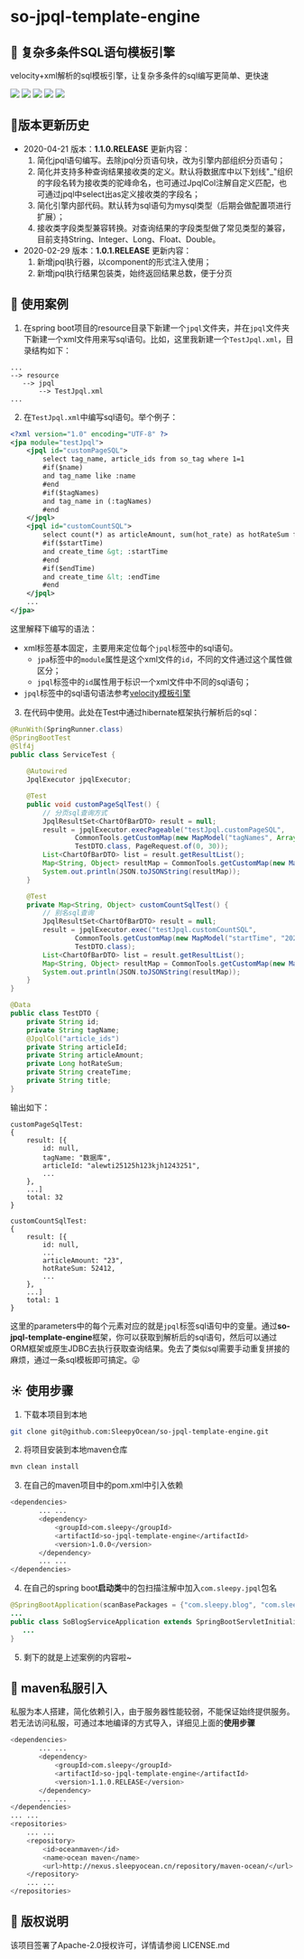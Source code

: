 # so-jpql-template-engine
## :rocket: 复杂多条件SQL语句模板引擎
velocity+xml解析的sql模板引擎，让复杂多条件的sql编写更简单、更快速

![](https://img.shields.io/static/v1?label=release&message=v1.1.0&color=9cf&?style=flat-square)
![](https://img.shields.io/static/v1?label=build&message=pass&color=green&?style=flat-square)
![](https://img.shields.io/static/v1?label=License&message=Apache-2.0&color=blue&?style=flat-square)
![](https://img.shields.io/static/v1?label=spring-boot&message=2.1.6.RELEASE&color=yellow&?style=flat-square)
![](https://img.shields.io/static/v1?label=downloads&message=14&color=orange&?style=flat-square)

## :paperclip:版本更新历史
* 2020-04-21
版本：**1.1.0.RELEASE**
更新内容：
	1. 简化jpql语句编写。去除jpql分页语句块，改为引擎内部组织分页语句；
	2. 简化并支持多种查询结果接收类的定义。默认将数据库中以下划线"_"组织的字段名转为接收类的驼峰命名，也可通过JpqlCol注解自定义匹配，也可通过jpql中select出as定义接收类的字段名；
	3. 简化引擎内部代码。默认转为sql语句为mysql类型（后期会做配置项进行扩展）；
	4. 接收类字段类型兼容转换。对查询结果的字段类型做了常见类型的兼容，目前支持String、Integer、Long、Float、Double。
* 2020-02-29
版本：**1.0.1.RELEASE**
更新内容：
	1. 新增jpql执行器，以component的形式注入使用；
	2. 新增jpql执行结果包装类，始终返回结果总数，便于分页


## :panda_face: 使用案例
1. 在spring boot项目的resource目录下新建一个`jpql`文件夹，并在`jpql`文件夹下新建一个xml文件用来写sql语句。比如，这里我新建一个`TestJpql.xml`，目录结构如下：
```
...
--> resource
   --> jpql
       --> TestJpql.xml
...
```
2. 在`TestJpql.xml`中编写sql语句。举个例子：
```xml
<?xml version="1.0" encoding="UTF-8" ?>
<jpa module="testJpql">
    <jpql id="customPageSQL">
        select tag_name, article_ids from so_tag where 1=1
        #if($name)
        and tag_name like :name
        #end
        #if($tagNames)
        and tag_name in (:tagNames)
        #end
    </jpql>
    <jpql id="customCountSQL">
        select count(*) as articleAmount, sum(hot_rate) as hotRateSum from so_article where 1=1
        #if($startTime)
        and create_time &gt; :startTime
        #end
        #if($endTime)
        and create_time &lt; :endTime
        #end
    </jpql>
    ...
</jpa>
```
这里解释下编写的语法：
* xml标签基本固定，主要用来定位每个`jpql`标签中的sql语句。
    * `jpa`标签中的`module`属性是这个xml文件的`id`，不同的文件通过这个属性做区分；
    * `jpql`标签中的`id`属性用于标识一个xml文件中不同的sql语句；
* `jpql`标签中的sql语句语法参考[velocity模板引擎](http://velocity.apache.org/)

3. 在代码中使用。此处在Test中通过hibernate框架执行解析后的sql：
```java
@RunWith(SpringRunner.class)
@SpringBootTest
@Slf4j
public class ServiceTest {
    
    @Autowired
    JpqlExecutor jpqlExecutor;

    @Test
    public void customPageSqlTest() {
        // 分页sql查询方式
        JpqlResultSet<ChartOfBarDTO> result = null;
        result = jpqlExecutor.execPageable("testJpql.customPageSQL",
                CommonTools.getCustomMap(new MapModel("tagNames", Arrays.asList("数据库", "数据分析", "大数据"))),
                TestDTO.class, PageRequest.of(0, 30));
        List<ChartOfBarDTO> list = result.getResultList();
        Map<String, Object> resultMap = CommonTools.getCustomMap(new MapModel("result", list), new MapModel("total", result.getTotal()));
        System.out.println(JSON.toJSONString(resultMap));
    }

    @Test
    private Map<String, Object> customCountSqlTest() {
        // 别名sql查询
        JpqlResultSet<ChartOfBarDTO> result = null;
        result = jpqlExecutor.exec("testJpql.customCountSQL",
                CommonTools.getCustomMap(new MapModel("startTime", "2020-01-08 00:00:00")),
                TestDTO.class);
        List<ChartOfBarDTO> list = result.getResultList();
        Map<String, Object> resultMap = CommonTools.getCustomMap(new MapModel("result", list), new MapModel("total", result.getTotal()));
        System.out.println(JSON.toJSONString(resultMap));
    }
}
```

```java
@Data
public class TestDTO {
    private String id;
    private String tagName;
    @JpqlCol("article_ids")
    private String articleId;
    private String articleAmount;
    private Long hotRateSum;
    private String createTime;
    private String title;
}
```
输出如下：
```
customPageSqlTest:
{
    result: [{
        id: null,
        tagName: "数据库",
        articleId: "alewti25125h123kjh1243251",
        ...
    },
    ...]
    total: 32
}

customCountSqlTest:
{
    result: [{
        id: null,
        ...
        articleAmount: "23",
        hotRateSum: 52412,
        ...
    },
    ...]
    total: 1
}

```
这里的parameters中的每个元素对应的就是`jpql`标签sql语句中的变量。通过**so-jpql-template-engine**框架，你可以获取到解析后的sql语句，然后可以通过ORM框架或原生JDBC去执行获取查询结果。免去了类似sql需要手动重复拼接的麻烦，通过一条sql模板即可搞定。:stuck_out_tongue_winking_eye:

## :sunny: 使用步骤
1. 下载本项目到本地
```bash
git clone git@github.com:SleepyOcean/so-jpql-template-engine.git
```
2. 将项目安装到本地maven仓库
```bash
mvn clean install
```
3. 在自己的maven项目中的pom.xml中引入依赖
```bash
<dependencies>
       ... ...
       <dependency>
           <groupId>com.sleepy</groupId>
           <artifactId>so-jpql-template-engine</artifactId>
           <version>1.0.0</version>
       </dependency>
       ... ...
</dependencies>
```
4. 在自己的spring boot**启动类**中的包扫描注解中加入`com.sleepy.jpql`包名
```java
@SpringBootApplication(scanBasePackages = {"com.sleepy.blog", "com.sleepy.jpql"})
...
public class SoBlogServiceApplication extends SpringBootServletInitializer {
   ...
}
```
5. 剩下的就是上述案例的内容啦~

## :running: maven私服引入
私服为本人搭建，简化依赖引入，由于服务器性能较弱，不能保证始终提供服务。若无法访问私服，可通过本地编译的方式导入，详细见上面的**使用步骤**
```bash
<dependencies>
       ... ...
       <dependency>
           <groupId>com.sleepy</groupId>
           <artifactId>so-jpql-template-engine</artifactId>
           <version>1.1.0.RELEASE</version>
       </dependency>
       ... ...
</dependencies>
... ...
<repositories>
    ... ...
    <repository>
        <id>oceanmaven</id>
        <name>ocean maven</name>
        <url>http://nexus.sleepyocean.cn/repository/maven-ocean/</url>
    </repository>
    ... ...
</repositories>
```

## :blue_heart: 版权说明
该项目签署了Apache-2.0授权许可，详情请参阅 LICENSE.md
